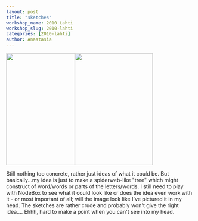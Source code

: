 ```yaml
---
layout: post
title: "sketches"
workshop_name: 2010 Lahti
workshop_slug: 2010-lahti
categories: [2010-lahti]
author: Anastasia 
---
```

<a href="http://workshops.nodebox.net/2010/wp-content/uploads/socialnetwtree.jpg"><img src="http://workshops.nodebox.net/2010/wp-content/uploads/socialnetwtree-184x300.jpg" alt="" title="socialnetwtree" width="184" height="300" class="alignnone size-medium wp-image-393" /></a><a href="http://workshops.nodebox.net/2010/wp-content/uploads/socialnetwork.jpg"><img src="http://workshops.nodebox.net/2010/wp-content/uploads/socialnetwork-209x300.jpg" alt="" title="socialnetwork" width="209" height="300" class="alignnone size-medium wp-image-394" /></a>

Still nothing too concrete, rather just ideas of what it could be. But basically...my idea is just to make a spiderweb-like "tree" which might construct of word/words or parts of the letters/words. I still need to play with NodeBox to see what it could look like or does the idea even work with it - or most important of all; will the image look like I've pictured it in my head. The sketches are rather crude and probably won't give the right idea.... Ehhh, hard to make a point when you can't see into my head.
